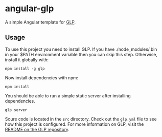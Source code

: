 angular-glp
===========

A simple Angular template for [GLP][glp].


Usage
-----

To use this project you need to install GLP. If you have ./node_modules/.bin in
your $PATH environment variable then you can skip this step. Otherwise, install
it globally with:

    npm install -g glp

Now install dependencies with npm:

    npm install


You should be able to run a simple static server after installing dependencies.

    glp server

Soure code is located in the `src` directory. Check out the `glp.yml` file to
see how this project is configured. For more information on GLP, visit the
[README on the GLP repository][glp].


[glp]: https://github.com/monokrome/glp
